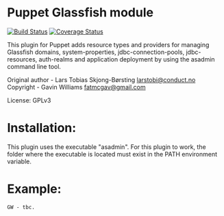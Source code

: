 Puppet Glassfish module
============================

[![Build Status](https://travis-ci.org/fatmcgav/puppet-glassfish.svg?branch=develop)](https://travis-ci.org/fatmcgav/puppet-glassfish)
[![Coverage Status](https://coveralls.io/repos/fatmcgav/puppet-glassfish/badge.png?branch=develop)](https://coveralls.io/r/fatmcgav/puppet-glassfish?branch=develop)

This plugin for Puppet adds resource types and providers for managing Glassfish
domains, system-properties, jdbc-connection-pools, jdbc-resources, auth-realms
and application deployment by using the asadmin command line tool.

Original author - Lars Tobias Skjong-Børsting <larstobi@conduct.no> 
Copyright - Gavin Williams <fatmcgav@gmail.com>

License: GPLv3

Installation:
=============
This plugin uses the executable "asadmin". For this plugin to work, the
folder where the executable is located must exist in the PATH environment
variable.


Example:
========

    GW - tbc.